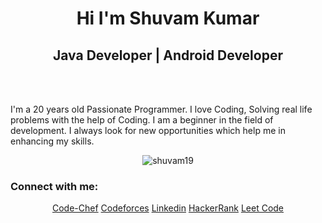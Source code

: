 <h1 align='center'>Hi I'm Shuvam Kumar</h1>

<h2 align='center'>Java Developer | Android Developer</h2>
<br><br>
<p>I'm a 20 years old Passionate Programmer. I love Coding, Solving real life problems
with the help of Coding. I am a beginner in the field of development. I always look for
new opportunities which help me in enhancing my skills.</p>

<p align="center" ><img src="https://github-readme-streak-stats.herokuapp.com/?user=shuvam19&" alt="shuvam19" /></p>

<h3 align="left">Connect with me:</h3>

<p align="center">
<a href="https://www.codechef.com/users/shuvam19" target="blank">Code-Chef</a>
<a href="https://codeforces.com/profile/shuvam19" target="blank">Codeforces</a>
<a href="https://www.linkedin.com/in/shuvam19/" target="blank">Linkedin</a>
<a href="https://www.hackerrank.com/shuvam19" target="blank">HackerRank</a>
<a href="https://leetcode.com/shuvam19/" target="blank">Leet Code</a>
</p>
